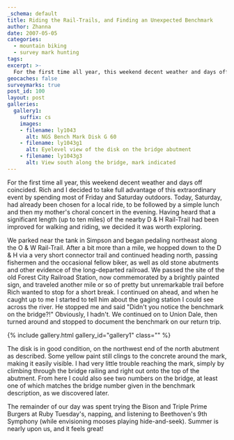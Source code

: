 ```yaml
---
_schema: default
title: Riding the Rail-Trails, and Finding an Unexpected Benchmark
author: Zhanna
date: 2007-05-05
categories:
  - mountain biking
  - survey mark hunting
tags:
excerpt: >- 
  For the first time all year, this weekend decent weather and days off coincided. Rich and I decided to take full advantage of this extraordinary event by spending most of Friday and Saturday outdoors. 
geocaches: false
surveymarks: true
post_id: 100
layout: post     
galleries:
  gallery1:
    suffix: cs
    images: 
    - filename: ly1043
      alt: NGS Bench Mark Disk G 60   
    - filename: ly1043g1
      alt: Eyelevel view of the disk on the bridge abutment  
    - filename: ly1043g3
      alt: View south along the bridge, mark indicated                            
---
```


For the first time all year, this weekend decent weather and days off coincided.  Rich and I decided to take full advantage of this extraordinary event by spending most of Friday and Saturday outdoors.  Today, Saturday, had already been chosen for a local ride, to be followed by a simple lunch and then my mother's choral concert in the evening.  Having heard that a significant length (up to ten miles) of the nearby D & H Rail-Trail had been improved for walking and riding, we decided it was worth exploring.

We parked near the tank in Simpson and began pedaling northeast along the O & W Rail-Trail.  After a bit more than a mile, we hopped down to the D & H via a very short connector trail and continued heading north, passing fishermen and the occasional fellow biker, as well as old stone abutments and other evidence of the long-departed railroad.  We passed the site of the old Forest City Railroad Station, now commemorated by a brightly painted sign, and traveled another mile or so of pretty but unremarkable trail before Rich wanted to stop for a short break.  I continued on ahead, and when he caught up to me I started to tell him about the gaging station I could see across the river.  He stopped me and said "Didn't you notice the benchmark on the bridge?!"  Obviously, I hadn't.  We continued on to Union Dale, then turned around and stopped to document the benchmark on our return trip.

{% include gallery.html gallery_id="gallery1" class="" %}

The disk is in good condition, on the northwest end of the north abutment as described.  Some yellow paint still clings to the concrete around the mark, making it easily visible.  I had very little trouble reaching the mark, simply by climbing through the bridge railing and right out onto the top of the abutment.  From here I could also see two numbers on the bridge, at least one of which matches the bridge number given in the benchmark description, as we discovered later.  

The remainder of our day was spent trying the Bison and Triple Prime Burgers at Ruby Tuesday's, napping, and listening to Beethoven's 9th Symphony (while envisioning mooses playing hide-and-seek).  Summer is nearly upon us, and it feels great!

